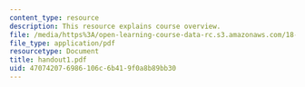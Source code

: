 ```yaml
---
content_type: resource
description: This resource explains course overview.
file: /media/https%3A/open-learning-course-data-rc.s3.amazonaws.com/18-338j-infinite-random-matrix-theory-fall-2004/470742076986106c6b419f0a8b89bb30_handout1.pdf
file_type: application/pdf
resourcetype: Document
title: handout1.pdf
uid: 47074207-6986-106c-6b41-9f0a8b89bb30
---
```

